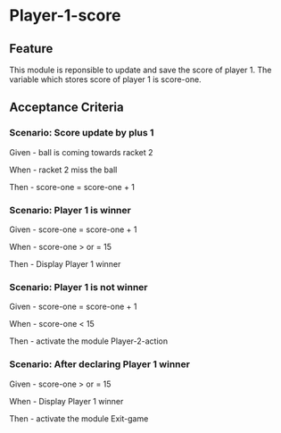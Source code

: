 # Player-1-score

## Feature

This module is reponsible to update and save the score of player 1.
The variable which stores score of player 1 is score-one.

## Acceptance Criteria

### Scenario: Score update by plus 1

  Given - ball is coming towards racket 2

  When - racket 2 miss the ball

  Then - score-one = score-one + 1

### Scenario: Player 1 is winner

  Given - score-one = score-one + 1

  When - score-one > or = 15

  Then - Display Player 1 winner
  
### Scenario: Player 1 is not winner

  Given - score-one = score-one + 1

  When - score-one < 15

  Then - activate the module Player-2-action
  
### Scenario: After declaring Player 1 winner

  Given - score-one > or = 15

  When - Display Player 1 winner

  Then - activate the module Exit-game


